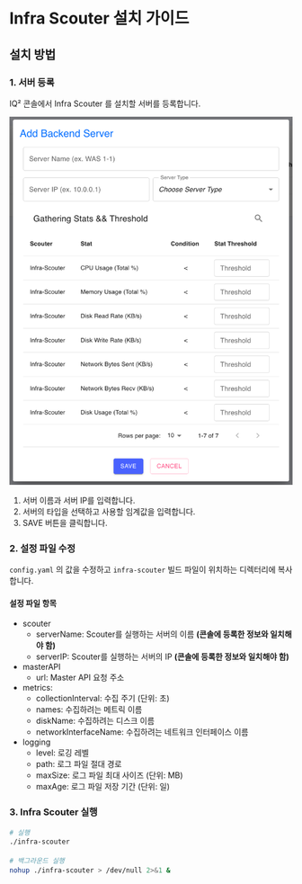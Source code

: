# Infra Scouter 설치 가이드

## 설치 방법

### 1. 서버 등록

IQ² 콘솔에서 Infra Scouter 를 설치할 서버를 등록합니다.

![서버 등록 이미지](images/console-add-server-image.png)

1. 서버 이름과 서버 IP를 입력합니다.
2. 서버의 타입을 선택하고 사용할 임계값을 입력합니다.
3. SAVE 버튼을 클릭합니다.

### 2. 설정 파일 수정

`config.yaml` 의 값을 수정하고 `infra-scouter` 빌드 파일이 위치하는 디렉터리에 복사합니다.

#### 설정 파일 항목
- scouter
    - serverName: Scouter를 실행하는 서버의 이름 **(콘솔에 등록한 정보와 일치해야 함)**
    - serverIP: Scouter를 실행하는 서버의 IP **(콘솔에 등록한 정보와 일치해야 함)**
- masterAPI
    - url: Master API 요청 주소
- metrics:
    - collectionInterval: 수집 주기 (단위: 초)
    - names: 수집하려는 메트릭 이름
    - diskName: 수집하려는 디스크 이름
    - networkInterfaceName: 수집하려는 네트워크 인터페이스 이름
- logging
    - level: 로깅 레벨
    - path: 로그 파일 절대 경로
    - maxSize: 로그 파일 최대 사이즈 (단위: MB)
    - maxAge: 로그 파일 저장 기간 (단위: 일)

### 3. Infra Scouter 실행

```sh
# 실행
./infra-scouter

# 백그라운드 실행
nohup ./infra-scouter > /dev/null 2>&1 &
```
